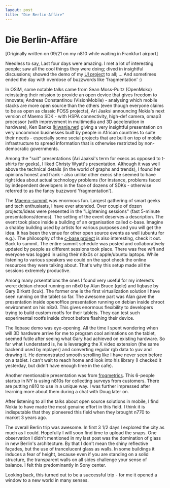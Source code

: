 ```yaml
---
layout: post
title: "Die Berlin-Affäre"
---
```

Die Berlin-Affäre
===
\[Originally written on 09/21 on my n810 while waiting in Frankfurt airport\]  
  
Needless to say, Last four days were amazing. I met a lot of interesting people; saw all the cool things they were doing; dived in insightful discussions; showed the demo of my [UI project][0] to all; ... And sometimes ended the day with overdose of buzzwords like 'fragmentation' :)  
  
In OSiM, some notable talks came from Sean Moss-Pultz (OpenMoko) reinstating their mission to provide an open device that gives freedom to innovate; Andreas Constantinou (VisionMobile) - analysing which mobile stacks are more open source than the others (even though everyone claims to be as open as classic FOSS projects), Ari Jaaksi announcing Nokia's next version of Maemo SDK - with HSPA connectivity, high-def camera, omap3 processor (with improvement in multimedia and 3D acceleration in hardware), Ken Banks ([kiwanja.net][1]) giving a very insightful presentation on very uncommon businesses built by people in African countries to suite their needs - especially some social projects that are built on top of mobile infrastructure to spread information that is otherwise restricted by non-democratic governments.  
  
Among the "suit" presentations (Ari Jaaksi's term for execs as opposed to t-shirts for geeks), I liked Christy Wyatt's presentation. Although it was well above the technical details (in the world of graphs and trends), I found her opinions honest and frank - also unlike other execs she seemed to have right idea about actual technology problems (for instance, problems faced by independent developers in the face of dozens of SDKs - otherwise referred to as the fancy buzzword 'fragmentation').  
  
The [Maemo-summit][2] was enormous fun. Largest gathering of smart geeks and tech enthusiasts, I have ever attended. Over couple of dozen projects/ideas were presented in the "Lightening sessions" (fast 5-minute presentations/demos). The setting of the event deserves a description. The event took place inside a building of an organisation called c-base. Imagine a shabby building used by artists for various purposes and you will get the idea. It has been the venue for other open source events as well (ubuntu for e.g.). The philosophy of the [c-base project][3] is also interesting, check it out. Back to summit. The entire summit schedule was posted and collaboratively updated by people as different sessions took place. There was free wifi and everyone was logged in using their n8x0s or apple/ubuntu laptops. While listening to various speakers we could on the spot check the online resources they were talking about. That's why this setup made all the sessions extremely productive.  
  
Among many prsentations the ones I found very useful for my interests were: debian chroot running on n8x0 by Alan Bruce (qole) and liqbase by Gary Birkett (lcuk). The former one is the first virtualization solution I have seen running on the tablet so far. The awesome part was Alan gave the presentation inside openoffice presentation running on debian inside chroot environment on his n8x0\. This gives enormous flexibility to developers trying to build custom rootfs for their tablets. They can test such experimental rootfs inside chroot before flashing their device.  
  
The liqbase demo was eye-opening. All the time I spent wondering when will 3D hardware arrive for me to program cool animations on the tablet, seemed futile after seeing what Gary had achieved on existing hardware. So far what I understand is, he is leveraging the X video extension (the same backend used by mplayer) and converting regular rgb data to yuv and drawing it. He demonstrated smooth scrolling like I have never seen before on a tablet. I can't wait to reach home and look into his library (I checked it yesterday, but didn't have enough time in the cafe).  
  
Another mentionable presentation was from [frogmetrics][4]. This 6-people startup in NY is using n810s for collecting surveys from customers. There are putting n810 to use in a unique way. I was further impressed after learning more about them during a chat with Doug later on.  
  
After listening to all the talks about open source solutions in mobile, I find Nokia to have made the most genuine effort in this field. I think it is indisputable that they pioneered this field when they brought n770 to market 3 years ago.  
  
The overall Berlin trip was awesome. In first 3 1/2 days I explored the city as much as I could. Hopefully I will soon find time to upload the snaps. One observation I didn't mentioned in my last post was the domination of glass in new Berlin's architecture. By that I don't mean the shiny reflective façades, but the use of trancelucent glass as walls. In some buildings it induces a fear of height, because even if you are standing on a solid structure, the transparent walls on all sides challenge your sense of balance. I felt this predominantly in Sony center.  
  
Looking back, this turned out to be a successful trip - for me it opened a window to a new world in many senses.  
  
  
  


[0]: http://jyro.blogspot.com/2008/09/inkface-svg-based-gui-design.html
[1]: http://kiwanja.net/
[2]: https://wiki.maemo.org/Maemo_Summit_2008
[3]: http://c-base.org/
[4]: http://frogmetrics.com/

